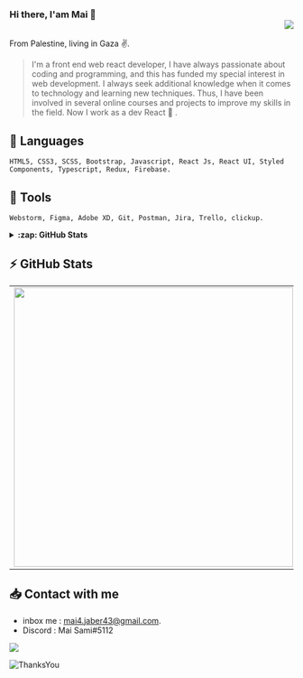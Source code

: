  
### Hi there, I'am Mai 👋 <div align = 'right'>![](https://komarev.com/ghpvc/?username=mai-sami&color=yellow)</div>

From Palestine, living in Gaza :v:.

 >I'm a front end web react developer, I have always passionate about coding and programming, and this has funded my special interest in web development. I always seek additional knowledge when it comes to technology and learning new techniques. Thus, I have been involved in several online courses and projects to improve my skills in the field.
Now I work as a dev React :muscle: .


## :round_pushpin: Languages
```
HTML5, CSS3, SCSS, Bootstrap, Javascript, React Js, React UI, Styled Components, Typescript, Redux, Firebase. 
```

## :round_pushpin: Tools 
```
Webstorm, Figma, Adobe XD, Git, Postman, Jira, Trello, clickup. 
```
<details>
 <summary><b> :zap: GitHub Stats </b></summary>
   <center>
     <table>
       <tr>
           <td><img width="495px" align="left" src="https://github-readme-stats.vercel.app/api?username=mai-sami&show_icons=true&theme=radical&hide=html&layout=compact" /></td>
       </tr>   
     </table>
   </center>



</details>

 ## :zap: GitHub Stats
<center>
  <table>
    <tr>
        <td><img width="495px" align="left" src="https://github-readme-stats.vercel.app/api?username=mai-sami&show_icons=true&theme=radical&hide=html&layout=compact" /></td>
        <td><img width="400px" align="left" src="https://github-readme-stats.vercel.app/api/top-langs/?username=mai-sami&hide=html&layout=compact&theme=tokyonight"/></td> 
    </tr>   
  </table>
</center>

## :inbox_tray: Contact with me
* inbox me : mai4.jaber43@gmail.com. 
* Discord  : Mai Sami#5112


[<img src="https://img.shields.io/badge/LinkedIn-0077B5?style=for-the-badge&logo=linkedin&logoColor=white"  />](https://www.linkedin.com/in/mai-sami-1144b9209/)



![ThanksYou](https://img.shields.io/badge/🙏Thank_You_For_Spending_a_Moment_On_My_Profile-dodgerred.svg?style=for-the-badge)
